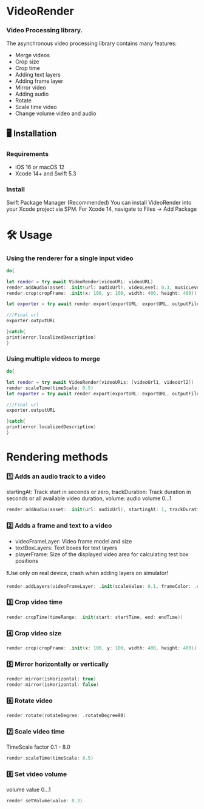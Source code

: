 # VideoRender

### Video Processing library. 

The asynchronous video processing library contains many features:

- Merge videos
- Crop size
- Crop time
- Adding text layers
- Adding frame layer
- Mirror video
- Adding audio
- Rotate
- Scale time video
- Change volume video and audio


## 🖥️ Installation

### Requirements
- iOS 16 or macOS 12
- Xcode 14+ and Swift 5.3

### Install
Swift Package Manager (Recommended)
You can install VideoRender into your Xcode project via SPM.
For Xcode 14, navigate to Files → Add Package


# 🛠️ Usage

### Using the renderer for a single input video

```swift
do{

let render = try await VideoRender(videoURL: videoURL)
render.addAudio(asset: .init(url: audioUrl), videoLevel: 0.3, musicLevel: 1.0)
render.crop(cropFrame: .init(x: 100, y: 100, width: 400, height: 400))

let exporter = try await render.export(exportURL: exportURL, outputFileType: .mp4)

///Final url 
exporter.outputURL

}catch{
print(error.localizedDescription)
}
```


### Using multiple videos to merge

```swift
do{

let render = try await VideoRender(videoURLs: [videoUrl1, videoUrl2])
render.scaleTime(timeScale: 0.5)
let exporter = try await render.export(exportURL: exportURL, outputFileType: .mp4)

///Final url 
exporter.outputURL

}catch{
print(error.localizedDescription)
}
```

# Rendering methods


### 1️⃣ Adds an audio track to a video

startingAt: Track start in seconds or zero, trackDuration: Track duration in seconds or all available video duration, volume: audio volume 0...1
```swift
render.addAudio(asset: .init(url: audioUrl), startingAt: 1, trackDuration: 5, videoLevel: 0.5, musicLevel: 1)
```

### 2️⃣ Adds a frame and text to a video
- videoFrameLayer: Video frame model and size
- textBoxLayers: Text boxes for text layers
- playerFrame: Size of the displayed video area for calculating test box positions

❗️Use only on real device, crash when adding layers on simulator!

```swift 
render.addLayers(videoFrameLayer: .init(scaleValue: 0.1, frameColor: .red), textBoxLayers: [TextBox(text: "test", offset: .init(width: 100, height: 100), timeRange: 0...10)], playerFrame: playerFrame)
```

### 3️⃣ Crop video time

```swift
render.cropTime(timeRange: .init(start: startTime, end: endTime))
```

### 4️⃣ Crop video size

```swift
render.crop(cropFrame: .init(x: 100, y: 100, width: 400, height: 400))
```

### 5️⃣ Mirror horizontally or vertically

```swift
render.mirror(isHorizontal: true)
render.mirror(isHorizontal: false)
```

### 6️⃣ Rotate video

```swift
render.rotate(rotateDegree: .rotateDegree90)
```

### 7️⃣ Scale video time
TimeScale factor 0.1 - 8.0

```swift
render.scaleTime(timeScale: 0.5)
```

### 8️⃣ Set video volume
volume value 0...1
```swift
render.setVolume(value: 0.3)
```
